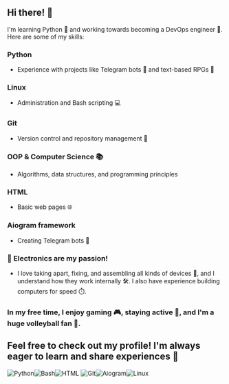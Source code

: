 ## Hi there! 👋
I'm learning Python 🐍 and working towards becoming a DevOps engineer 🚀.
Here are some of my skills:

### Python
- Experience with projects like Telegram bots 🤖 and text-based RPGs 📝
### Linux
- Administration and Bash scripting 💻
### Git
- Version control and repository management 🔄
### OOP & Computer Science 📚 
- Algorithms, data structures, and programming principles
### HTML
- Basic web pages 🌐
### Aiogram framework
- Creating Telegram bots 🤖
### 📱 Electronics are my passion! 
- I love taking apart, fixing, and assembling all kinds of devices 🔧, and I understand how they work internally 🛠️. I also have experience building computers for speed ⏱️.

### In my free time, I enjoy gaming 🎮, staying active 💪, and I'm a huge volleyball fan 🏐.

## Feel free to check out my profile! I'm always eager to learn and share experiences 🙌
![Python](https://img.shields.io/badge/-Python-blue?logo=python&logoColor=white)![Bash](https://img.shields.io/badge/-Bash-4EAA25?logo=gnu-bash&logoColor=white)![HTML](https://img.shields.io/badge/-HTML-E34F26?logo=html5&logoColor=white)
![Git](https://img.shields.io/badge/-Git-F05032?logo=git&logoColor=white)![Aiogram](https://img.shields.io/badge/Aiogram-2CA5E0?style=for-the-badge&logo=telegram&logoColor=white)![Linux](https://img.shields.io/badge/Linux-FCC624?style=for-the-badge&logo=linux&logoColor=black)  
